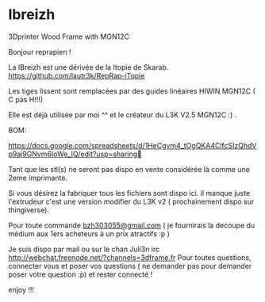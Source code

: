 # Ibreizh
3Dprinter Wood Frame with MGN12C

Bonjour reprapien !

La IBreizh est une dérivée de la Itopie de Skarab.
https://github.com/lautr3k/RepRap-iTopie

Les tiges lissent sont remplacées par des guides linéaires HIWIN MGN12C ( C pas H!!!)

Elle est déjà utilisée par moi ^^ et le créateur du L3K V2.5 MGN12C :) .

BOM:

https://docs.google.com/spreadsheets/d/1HeCgvm4_tOgQKA4ClfcSIzQhdVp9aj9GNvm6IoWe_IQ/edit?usp=sharing

Tant que les stl(s) ne seront pas dispo en vente considérée là comme une 2eme imprimante.

Si vous désirez la fabriquer tous les fichiers sont dispo ici.
il manque juste l'extrudeur c'est une version modifier du L3K v2 ( prochainement dispo sur thingiverse).

Pour toute commande bzh303055@gmail.com ( je fournirais la decoupe du médium aux 1ers acheteurs à un prix atractifs :p )


Je suis dispo par mail ou sur le chan Juli3n irc http://webchat.freenode.net/?channels=3dframe.fr 
Pour toutes questions, connecter vous et poser vos questions ( ne demander pas pour demander poser votre question :p) 
et rester connecté !

enjoy !!!
